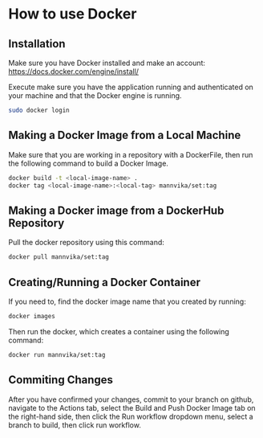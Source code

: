 # How to use Docker


## Installation

Make sure you have Docker installed and make an account: https://docs.docker.com/engine/install/ 

Execute  make sure you have the application running and authenticated on your machine and that the Docker engine is running.
```bash
sudo docker login
``` 


## Making a Docker Image from a Local Machine
Make sure that you are working in a repository with a DockerFile, then run the following command to build a Docker Image.


```bash
docker build -t <local-image-name> .
docker tag <local-image-name>:<local-tag> mannvika/set:tag
```

## Making a Docker image from a DockerHub Repository
Pull the docker repository using this command:

```bash
docker pull mannvika/set:tag
```


## Creating/Running a Docker Container
If you need to, find the docker image name that you created by running:
```bash
docker images
```
Then run the docker, which creates a container using the following command:

```bash
docker run mannvika/set:tag
```

## Commiting Changes
After you have confirmed your changes, commit to your branch on github, navigate to the Actions tab, select the Build and Push Docker Image tab on the right-hand side, then click the Run workflow dropdown menu, select a branch to build, then click run workflow.
